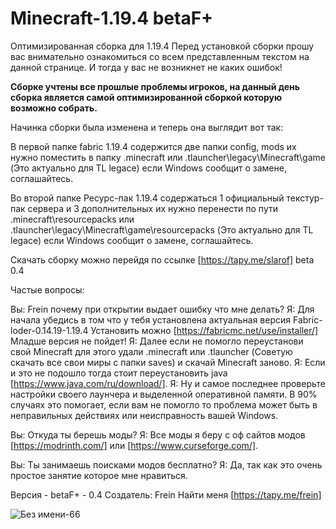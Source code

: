 # Minecraft-1.19.4 betaF+
Оптимизированная сборка для 1.19.4 
Перед установкой сборки прошу вас внимательно ознакомиться со всем представленным текстом на данной странице. И тогда у вас не возникнет не каких ошибок!


**Сборке учтены все прошлые проблемы игроков, на данный день сборка является самой оптимизированной сборкой которую возможно собрать.** 

Начинка сборки была изменена  и теперь она выглядит вот так: 

В первой папке fabric 1.19.4 содержится две папки config, mods их нужно поместить в папку .minecraft или .tlauncher\legacy\Minecraft\game (Это актуально для TL legace) если Windows сообщит о замене, соглашайтесь. 

Во второй папке Ресурс-пак 1.19.4 содержаться 1 официальный текстур-пак сервера и 3 дополнительных их  нужно перенести по пути .minecraft\resourcepacks или .tlauncher\legacy\Minecraft\game\resourcepacks (Это актуально для TL legace) если Windows сообщит о замене, соглашайтесь.

Скачать сборку можно перейдя по ссылке [https://tapy.me/slarof] beta 0.4

Частые вопросы: 

Вы: Frein почему при открытии выдает ошибку что мне делать? 
Я:  Для начала убедись в том что у тебя установлена актуальная версия Fabric-loder-0.14.19-1.19.4 Установить можно [https://fabricmc.net/use/installer/] Младше версия не пойдет! 
Я: Далее если не помогло переустанови свой Minecraft для этого удали .minecraft или .tlauncher (Советую скачать все свои миры с папки saves) и скачай Minecraft заново. 
Я: Если и это не подошло тогда стоит переустановить java [https://www.java.com/ru/download/]. 
Я: Ну и самое последнее проверьте настройки своего лаунчера и выделенной оперативной памяти.
В 90% случаях это помогает, если вам не помогло то проблема может быть в неправильных действиях или неисправность вашей Windows. 
 

Вы: Откуда ты берешь моды? 
Я:  Все моды я беру с оф сайтов модов [https://modrinth.com/] или [https://www.curseforge.com/].

Вы: Ты занимаешь поисками модов бесплатно? 
Я:  Да, так как это очень простое занятие которое мне нравиться. 


 Версия - betaF+ - 0.4 
            Создатель: Frein
                      Найти меня [https://tapy.me/frein]  

![Без имени-66](https://user-images.githubusercontent.com/129336995/230961164-a570fa94-4ea7-459c-92d8-731e6833724c.png)



